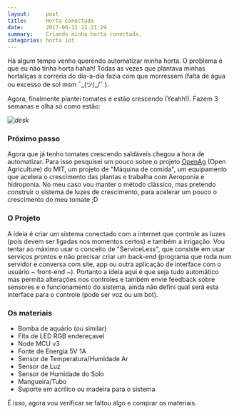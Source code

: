 ```yaml
---
layout:     post
title:      Horta Conectada
date:       2017-06-12 22:21:29
summary:    Criando minha horta conectada.
categories: horta iot
---
```


Há algum tempo venho querendo automatizar minha horta. O problema é que eu não tinha horta hahah!
Todas as vezes que plantava minhas hortaliças a correria do dia-a-dia fazia com que morressem (falta de água ou excesso de sol msm ¯\_(ツ)_/¯ ).

Agora, finalmente plantei tomates e estão crescendo (Yeahh!). Fazem 3 semanas e olha só como estão:

_![desk](https://user-images.githubusercontent.com/987594/27019201-dafdc586-4f0c-11e7-817c-810edd159b7e.JPG)_

### Próximo passo
Agora que já tenho tomates crescendo saldáveis chegou a hora de automatizar. Para isso pesquisei um pouco sobre o projeto [OpenAg](http://openag.media.mit.edu) (Open Agriculture) do MIT, um projeto de "Máquina de comida", um equipamento que acelera o crescimento das plantas e trabalha com Aeroponia e hidroponia. No meu caso vou manter o método clássico, mas pretendo construir o sistema de luzes de crescimento, para acelerar um pouco o crescimento do meu tomate ;D

### O Projeto
A ideia é criar um sistema conectado com a internet que controle as luzes (pois devem ser ligadas nos momentos certos) e também a irrigação. Vou tentar ao máximo usar o conceito de "ServiceLess", que consiste em usar serviços prontos e não precisar criar um back-end (programa que roda num servidor e conversa com site, app ou outra aplicação de interface com o usuário ~ front-end ~). Portanto a ideia aqui é que seja tudo automático mas permita alterações nos controles e também envie feedback sobre sensores e o funcionamento do sistema, ainda não defini qual será esta interface para o controle (pode ser voz ou um bot).

### Os materiais
* Bomba de aquário (ou similar)
* Fita de LED RGB endereçavel
* Node MCU v3
* Fonte de Energia 5V 1A
* Sensor de Temperatura/Humidade Ar
* Sensor de Luz
* Sensor de Humidade do Solo
* Mangueira/Tubo
* Suporte em acrilico ou madeira para o sistema

É isso, agora vou verificar se faltou algo e comprar os materiais.
